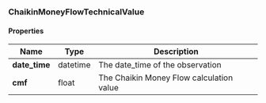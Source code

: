 

[//]: # (CLASS:ChaikinMoneyFlowTechnicalValue)

[//]: # (KIND:object)

### ChaikinMoneyFlowTechnicalValue

#### Properties

[//]: # (START_DEFINITION)

Name | Type | Description
------------ | ------------- | -------------
**date_time** | datetime | The date_time of the observation &nbsp;
**cmf** | float | The Chaikin Money Flow calculation value &nbsp;

[//]: # (END_DEFINITION)



